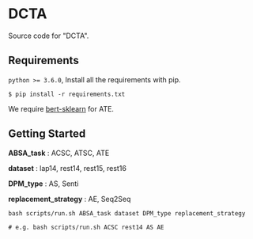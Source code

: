 # DCTA

Source code for "DCTA".

## Requirements

`python >= 3.6.0`, Install all the requirements with pip.

```
$ pip install -r requirements.txt
```

We require [bert-sklearn](https://github.com/charles9n/bert-sklearn) for ATE.


## Getting Started

**ABSA_task** : ACSC, ATSC, ATE

**dataset** : lap14, rest14, rest15, rest16

**DPM_type** : AS, Senti

**replacement_strategy** : AE, Seq2Seq

```
bash scripts/run.sh ABSA_task dataset DPM_type replacement_strategy

# e.g. bash scripts/run.sh ACSC rest14 AS AE
```


